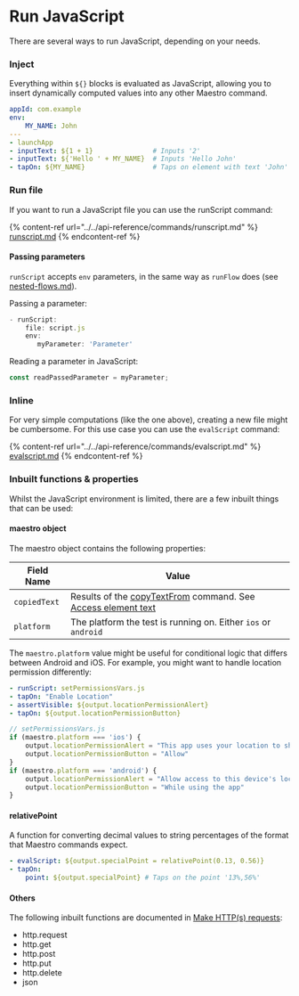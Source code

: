 # Run JavaScript

There are several ways to run JavaScript, depending on your needs.

### Inject

Everything within `${}` blocks is evaluated as JavaScript, allowing you to insert dynamically computed values into any other Maestro command.

```yaml
appId: com.example
env:
    MY_NAME: John
---
- launchApp
- inputText: ${1 + 1}               # Inputs '2'
- inputText: ${'Hello ' + MY_NAME}  # Inputs 'Hello John'
- tapOn: ${MY_NAME}                 # Taps on element with text 'John'
```

### Run file

If you want to run a JavaScript file you can use the runScript command:

{% content-ref url="../../api-reference/commands/runscript.md" %}
[runscript.md](../../api-reference/commands/runscript.md)
{% endcontent-ref %}

#### Passing parameters

`runScript` accepts `env` parameters, in the same way as `runFlow` does (see [nested-flows.md](../nested-flows.md "mention")).

Passing a parameter:

```javascript
- runScript:
    file: script.js
    env:
       myParameter: 'Parameter'
```

Reading a parameter in JavaScript:

```javascript
const readPassedParameter = myParameter;
```

### Inline

For very simple computations (like the one above), creating a new file might be cumbersome. For this use case you can use the `evalScript` command:

{% content-ref url="../../api-reference/commands/evalscript.md" %}
[evalscript.md](../../api-reference/commands/evalscript.md)
{% endcontent-ref %}

### Inbuilt functions & properties

Whilst the JavaScript environment is limited, there are a few inbuilt things that can be used:

#### maestro object

The maestro object contains the following properties:

| Field Name    | Value                    |
| ----------    | ------------------------ |
| `copiedText`  | Results of the [copyTextFrom](../../api-reference/commands/copytextfrom.md) command. See [Access element text](./access-element-text.md) |
| `platform`    | The platform the test is running on. Either `ios` or `android` |

The `maestro.platform` value might be useful for conditional logic that differs between Android and iOS. For example, you might want to handle location permission differently:

```yaml
- runScript: setPermissionsVars.js
- tapOn: "Enable Location"
- assertVisible: ${output.locationPermissionAlert}
- tapOn: ${output.locationPermissionButton}
```

```javascript
// setPermissionsVars.js
if (maestro.platform === 'ios') {
    output.locationPermissionAlert = "This app uses your location to show you information about your local environment"
    output.locationPermissionButton = "Allow"
}
if (maestro.platform === 'android') {
    output.locationPermissionAlert = "Allow access to this device's location?"
    output.locationPermissionButton = "While using the app"
}
```

#### relativePoint

A function for converting decimal values to string percentages of the format that Maestro commands expect.

```yaml
- evalScript: ${output.specialPoint = relativePoint(0.13, 0.56)}
- tapOn:
    point: ${output.specialPoint} # Taps on the point '13%,56%'
```

#### Others

The following inbuilt functions are documented in [Make HTTP(s) requests](./make-http-s-requests.md):

* http.request
* http.get
* http.post
* http.put
* http.delete
* json